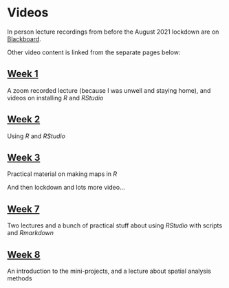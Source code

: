 # Videos
In person lecture recordings from before the August 2021 lockdown are on [Blackboard](https://blackboard.vuw.ac.nz "VUW Blackboard").

Other video content is linked from the separate pages below:

## [Week 1](video-indexes/week01.md)
A zoom recorded lecture (because I was unwell and staying home), and videos on installing _R_ and _RStudio_

## [Week 2](video-indexes/week02.md)
Using _R_ and _RStudio_

## [Week 3](video-indexes/week03.md)
Practical material on making maps in _R_

And then lockdown and lots more video...

## [Week 7](video-indexes/week07.md)
Two lectures and a bunch of practical stuff about using _RStudio_ with scripts and _Rmarkdown_

## [Week 8](video-indexes/week08.md)
An introduction to the mini-projects, and a lecture about spatial analysis methods
